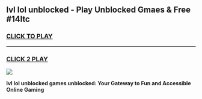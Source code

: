 
## lvl lol unblocked - Play Unblocked Gmaes & Free #14ltc
<h3>
<a href="https://news.freeplayer.one?title=lvl_lol_unblocked&ref=24F">CLICK TO PLAY</a></h3>
<hr>

<h3>
<a href="https://news.freeplayer.one?title=lvl_lol_unblocked&ref=24F">CLICK 2 PLAY</a>
  
</h3>

<a href="https://news.freeplayer.one?title=lvl_lol_unblocked&ref=24F/"><img src="https://clearcache.store/games.png"></a>


**lvl lol unblocked games unblocked: Your Gateway to Fun and Accessible Online Gaming**
